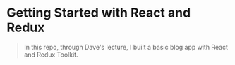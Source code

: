 # Getting Started with React and Redux

> In this repo, through Dave's lecture, I built a basic blog app with React and Redux Toolkit.
